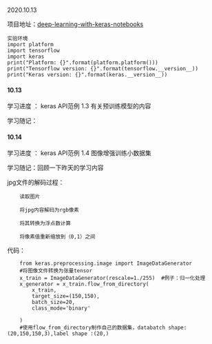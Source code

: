 2020.10.13

项目地址：[deep-learning-with-keras-notebooks](https://github.com/erhwenkuo/deep-learning-with-keras-notebooks)

    实验环境
    import platform
    import tensorflow
    import keras
    print("Platform: {}".format(platform.platform()))
    print("Tensorflow version: {}".format(tensorflow.__version__))
    print("Keras version: {}".format(keras.__version__))

#### 10.13  

学习进度 ： keras API范例 1.3 有关预训练模型的内容

学习随记：


#### 10.14

学习进度 ： keras API范例 1.4 图像增强训练小数据集

学习随记：回顾一下昨天的学习内容

jpg文件的解码过程：

        读取图片
        
        将jpg内容解码为rgb像素
        
        将其转换为浮点数计算
        
        将像素值重新缩放到（0,1）之间
 
 代码：
 
        from keras.preprocessing.image import ImageDataGenerator
        #将图像文件转换为张量tensor
        x_train = ImageDataGenerator(rescale=1./255)  #例子：归一化处理
        x_generator = x_train.flow_from_directory(
            x_train,
            target_size=(150,150),
            batch_size=20,
            class_mode='binary'

        )
        #使用flow_from_directory制作自己的数据集，databatch shape:(20,150,150,3),label shape :(20,)
